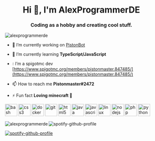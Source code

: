 <h1 align="center">Hi 👋, I'm AlexProgrammerDE</h1>
<h3 align="center">Coding as a hobby and creating cool stuff.</h3>

<p align="left"> <img src="https://komarev.com/ghpvc/?username=alexprogrammerde" alt="alexprogrammerde" /> </p>

- 🔭 I’m currently working on [PistonBot](https://github.com/AlexProgrammerDE/PistonBot)

- 🌱 I’m currently learning **TypeScript/JavaScript**

- 💧 I’m a spigotmc dev [https://www.spigotmc.org/members/pistonmaster.847485/](https://www.spigotmc.org/members/pistonmaster.847485/)

- 📫 How to reach me **Pistonmaster#2472**

- ⚡ Fun fact **Loving minecraft 💖**

<p align="left"><img src="https://www.vectorlogo.zone/logos/gnu_bash/gnu_bash-icon.svg" alt="bash" width="40" height="40"/> <img src="https://devicons.github.io/devicon/devicon.git/icons/css3/css3-original-wordmark.svg" alt="css3" width="40" height="40"/> <img src="https://devicons.github.io/devicon/devicon.git/icons/docker/docker-original-wordmark.svg" alt="docker" width="40" height="40"/> <img src="https://www.vectorlogo.zone/logos/git-scm/git-scm-icon.svg" alt="git" width="40" height="40"/> <img src="https://devicons.github.io/devicon/devicon.git/icons/html5/html5-original-wordmark.svg" alt="html5" width="40" height="40"/> <img src="https://devicons.github.io/devicon/devicon.git/icons/java/java-original-wordmark.svg" alt="java" width="40" height="40"/> <img src="https://devicons.github.io/devicon/devicon.git/icons/javascript/javascript-original.svg" alt="javascript" width="40" height="40"/> <img src="https://devicons.github.io/devicon/devicon.git/icons/linux/linux-original.svg" alt="linux" width="40" height="40"/> <img src="https://devicons.github.io/devicon/devicon.git/icons/nodejs/nodejs-original-wordmark.svg" alt="nodejs" width="40" height="40"/> <img src="https://devicons.github.io/devicon/devicon.git/icons/php/php-original.svg" alt="php" width="40" height="40"/> <img src="https://devicons.github.io/devicon/devicon.git/icons/python/python-original.svg" alt="python" width="40" height="40"/></p>

<img align="left" src="https://github-readme-stats.vercel.app/api/top-langs/?username=alexprogrammerde&layout=compact&theme=dark" alt="alexprogrammerde" />

![spotify-github-profile](https://github-readme-stats.vercel.app/api?username=alexprogrammerde&show_icons=true&theme=dark)

[![spotify-github-profile](https://spotify-github-profile.vercel.app/api/view?uid=songraper&cover_image=true)](https://spotify-github-profile.vercel.app/api/view?uid=songraper&redirect=true)
